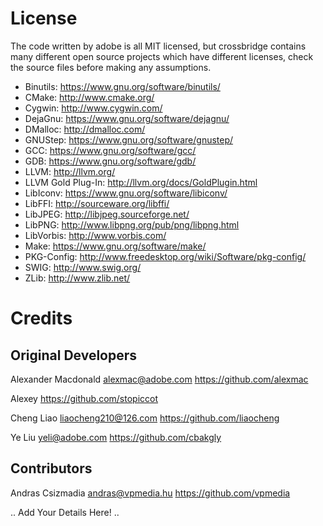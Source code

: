 License
=======

The code written by adobe is all MIT licensed, but crossbridge contains many different open source projects which have different licenses, check the source files before making any assumptions.

* Binutils: https://www.gnu.org/software/binutils/
* CMake: http://www.cmake.org/
* Cygwin: http://www.cygwin.com/
* DejaGnu: https://www.gnu.org/software/dejagnu/
* DMalloc: http://dmalloc.com/
* GNUStep: https://www.gnu.org/software/gnustep/
* GCC: https://www.gnu.org/software/gcc/
* GDB: https://www.gnu.org/software/gdb/
* LLVM: http://llvm.org/
* LLVM Gold Plug-In: http://llvm.org/docs/GoldPlugin.html
* LibIconv: https://www.gnu.org/software/libiconv/
* LibFFI: http://sourceware.org/libffi/
* LibJPEG: http://libjpeg.sourceforge.net/
* LibPNG: http://www.libpng.org/pub/png/libpng.html
* LibVorbis: http://www.vorbis.com/
* Make: https://www.gnu.org/software/make/
* PKG-Config: http://www.freedesktop.org/wiki/Software/pkg-config/
* SWIG: http://www.swig.org/
* ZLib: http://www.zlib.net/

Credits
=======

## Original Developers

Alexander Macdonald <alexmac@adobe.com>
https://github.com/alexmac

Alexey
https://github.com/stopiccot

Cheng Liao <liaocheng210@126.com>
https://github.com/liaocheng

Ye Liu <yeli@adobe.com>
https://github.com/cbakgly

## Contributors

Andras Csizmadia <andras@vpmedia.hu>
https://github.com/vpmedia

.. Add Your Details Here! ..
